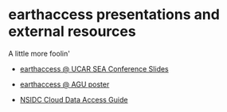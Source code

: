# earthaccess presentations and external resources

A little more foolin'

* [earthaccess @ UCAR SEA Conference Slides ](https://docs.google.com/presentation/d/1g0LU01f_Y6S-ZHnXCzRNCyL0P2w7SQsvu65rw_6ZGaw/edit?usp=sharing)

* [earthaccess @ AGU poster](https://docs.google.com/presentation/d/1OOSZzbHv6Ck4lzOE01FQdI4kX0VCfcVBS4pWCc7dtBo/edit?usp=sharing)

* [NSIDC Cloud Data Access Guide](https://nsidc.org/data/user-resources/help-center/nasa-earthdata-cloud-data-access-guide)


